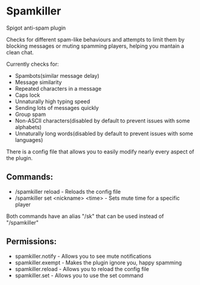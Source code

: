 # Spamkiller
Spigot anti-spam plugin

Checks for different spam-like behaviours and attempts to limit them by blocking messages or muting spamming players,
helping you mantain a clean chat.

Currently checks for:
- Spambots(similar message delay)
- Message similarity
- Repeated characters in a message
- Caps lock
- Unnaturally high typing speed
- Sending lots of messages quickly
- Group spam
- Non-ASCII characters(disabled by default to prevent issues with some alphabets)
- Unnaturally long words(disabled by default to prevent issues with some languages)

There is a config file that allows you to easily modify nearly every aspect of the plugin.

## Commands:
- /spamkiller reload - Reloads the config file
- /spamkiller set \<nickname\> \<time\> - Sets mute time for a specific player

Both commands have an alias "/sk" that can be used instead of "/spamkiller"

## Permissions:
- spamkiller.notify - Allows you to see mute notifications
- spamkiller.exempt - Makes the plugin ignore you, happy spamming
- spamkiller.reload - Allows you to reload the config file
- spamkiller.set - Allows you to use the set command
